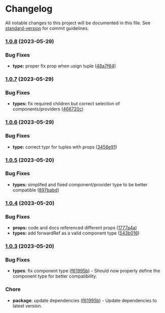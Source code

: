 # Changelog

All notable changes to this project will be documented in this file. See [standard-version](https://github.com/conventional-changelog/standard-version) for commit guidelines.

### [1.0.8](https://github.com/Evanion/compose/compare/v1.0.7...v1.0.8) (2023-05-29)


### Bug Fixes

* **type:** proper fix prop when usign tuple ([48a7f64](https://github.com/Evanion/compose/commit/48a7f64826e1d07d1f64ad52ea2a25fed401b5d8))

### [1.0.7](https://github.com/Evanion/compose/compare/v1.0.6...v1.0.7) (2023-05-29)


### Bug Fixes

* **types:** fix required children but correct selection of components/providers ([466720c](https://github.com/Evanion/compose/commit/466720c199a974650c2dbbdbec15948aa7015c23))

### [1.0.6](https://github.com/Evanion/compose/compare/v1.0.5...v1.0.6) (2023-05-29)


### Bug Fixes

* **type:** correct typr for tuples with props ([3456e91](https://github.com/Evanion/compose/commit/3456e911cc72e0ea99c9d5ebfaf408a92049e36d))

### [1.0.5](https://github.com/Evanion/compose/compare/v1.0.4...v1.0.5) (2023-05-20)


### Bug Fixes

* **types:** simplifed and fixed component/provider type to be better compatible ([897babd](https://github.com/Evanion/compose/commit/897babdd8a41b211dd991a5d3c70dc6cc4f4bfd5))

### [1.0.4](https://github.com/Evanion/compose/compare/v1.0.2...v1.0.4) (2023-05-20)


### Bug Fixes

* **props:** code and docs referenced different props ([1777a4a](https://github.com/Evanion/compose/commit/1777a4aaa6f02ce634d41e8b1ad1f4b1c99e27b5))
* **types:** add forwardRef as a valid component type ([543b016](https://github.com/Evanion/compose/commit/543b0164c3f42307e4f86b9965024b90d3fcd7cc))

### [1.0.3](https://github.com/Evanion/compose/compare/v1.0.2...v1.0.3) (2023-05-20)

### Bug Fixes

- **types**: fix component type ([f61995b](https://github.com/Evanion/compose/commit/f61995bcee4f0e373a7059951bebf61935a11e0e)) - Should now properly define the component type for better compatibility.

### Chore

- **package**: update dependencies ([f61995b](https://github.com/Evanion/compose/commit/f61995bcee4f0e373a7059951bebf61935a11e0e)) - Update dependencies to latest version.
